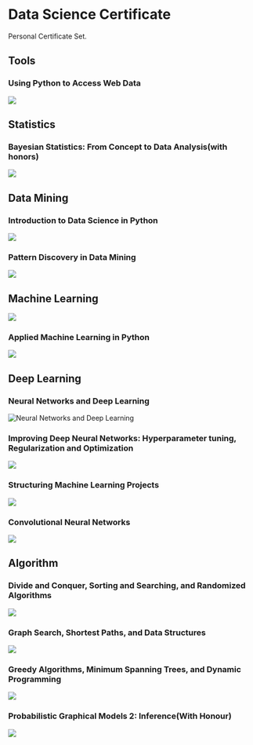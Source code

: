 # Data Science Certificate
Personal Certificate Set.

## Tools

### Using Python to Access Web Data

![](certificates/accesswebdata.png)

## Statistics

### Bayesian Statistics: From Concept to Data Analysis(with honors)

![](certificates/bayes.png)

## Data Mining

### Introduction to Data Science in Python

![](certificates/ds101.png)

### Pattern Discovery in Data Mining

![](certificates/pddm.png)

## Machine Learning

![](certificates/ml.png)

### Applied Machine Learning in Python

![](certificates/applied_ml.png)

## Deep Learning

### Neural Networks and Deep Learning

![Neural Networks and Deep Learning](certificates/dl1.png)

### Improving Deep Neural Networks: Hyperparameter tuning, Regularization and Optimization

![](certificates/dl2.png)

### Structuring Machine Learning Projects

![](certificates/dl3.png)

### Convolutional Neural Networks

![](certificates/cnn.png)

## Algorithm

### Divide and Conquer, Sorting and Searching, and Randomized Algorithms

![](certificates/Algorithm1.png)

### Graph Search, Shortest Paths, and Data Structures

![](certificates/Algorithm2.png)

### Greedy Algorithms, Minimum Spanning Trees, and Dynamic Programming

![](certificates/Algorithm3.png)

### Probabilistic Graphical Models 2: Inference(With Honour)

![](certificates/PGM2.png)